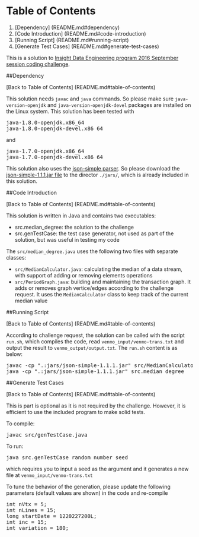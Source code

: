# Table of Contents

1. [Dependency] (README.md#dependency)
2. [Code Introduction] (README.md#code-introduction)
3. [Running Script] (README.md#running-script)
4. [Generate Test Cases] (README.md#generate-test-cases)

This is a solution to [Insight Data Engineering program 2016 September session coding challenge](https://github.com/InsightDataScience/coding-challenge).

##Dependency 

[Back to Table of Contents] (README.md#table-of-contents)

This solution needs `javac` and `java` commands. So please make sure `java-version-openjdk` and `java-version-openjdk-devel` packages are installed on the Linux system.
This solution has been tested with 
<pre>
java-1.8.0-openjdk.x86_64
java-1.8.0-openjdk-devel.x86_64
</pre>
and
<pre>
java-1.7.0-openjdk.x86_64
java-1.7.0-openjdk-devel.x86_64
</pre>

This solution also uses the [json-simple parser](https://code.google.com/archive/p/json-simple/). So please download the [json-simple-1.1.1.jar file](http://json-simple.googlecode.com/files/json-simple-1.1.1.jar) to the director `./jars/`, which is already included in this solution.

##Code Introduction

[Back to Table of Contents] (README.md#table-of-contents)

This solution is written in Java and contains two executables:
- src.median\_degree: the solution to the challenge
- src.genTestCase: the test case generator, not used as part of the solution, but was useful in testing my code

The `src/median_degree.java` uses the following two files with separate classes:
- `src/MedianCalculator.java`: calculating the median of a data stream, with support of adding or removing elements operations
- `src/PeriodGraph.java`: building and maintaining the transaction graph. It adds or removes graph vertice/edges according to the challenge request. It uses the `MedianCalculator` class to keep track of the current median value

##Running Script

[Back to Table of Contents] (README.md#table-of-contents)

According to challenge request, the solution can be called with the script `run.sh`, which compiles the code, read `venmo_input/venmo-trans.txt` and output the result to `venmo_output/output.txt`. The `run.sh` content is as below:
<pre>
javac -cp ".:jars/json-simple-1.1.1.jar" src/MedianCalculator.java src/PeriodGraph.java src/median_degree.java
java -cp ".:jars/json-simple-1.1.1.jar" src.median_degree
</pre>

##Generate Test Cases

[Back to Table of Contents] (README.md#table-of-contents)

This is part is optional as it is not required by the challenge. However, it is efficient to use the included program to make solid tests.

To compile:
<pre>
javac src/genTestCase.java
</pre>

To run:
<pre>
java src.genTestCase random_number_seed
</pre>
which requires you to input a seed as the argument and it generates a new file at `venmo_input/venmo-trans.txt`

To tune the behavior of the generation, please update the following parameters (default values are shown) in the code and re-compile
<pre>
int nVtx = 5;
int nLines = 15;
long startDate = 1220227200L;
int inc = 15;
int variation = 180;
</pre>
